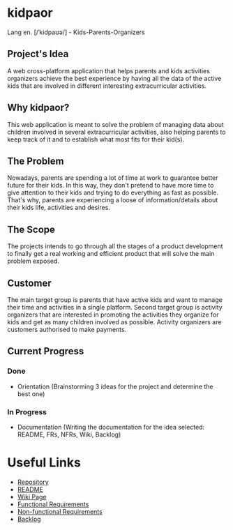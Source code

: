 # kidpaor
Lang en. [/ˈkidpaʊə/] - Kids-Parents-Organizers

## Project's Idea

A web cross-platform application that helps parents and kids activities organizers achieve the best experience by having all the data of the active kids that are involved in different interesting extracurricular activities.

## Why kidpaor?

This web application is meant to solve the problem of managing data about children involved in several extracurricular activities, also helping parents to keep track of it and to establish what most fits for their kid(s).

## The Problem

Nowadays, parents are spending a lot of time at work to guarantee better future for their kids. In this way, they don't pretend to have more time to give attention to their kids and trying to do everything as fast as possible. That's why, parents are experiencing a loose of information/details about their kids life, activities and desires.

## The Scope

The projects intends to go through all the stages of a product development to finally get a real working and efficient product that will solve the main problem exposed.

## Customer

The main target group is parents that have active kids and want to manage their time and activities in a single platform. Second target group is activity organizers that are interested in promoting the activities they organize for kids and get as many children involved as possible.
Activity organizers are customers authorised to make payments.

## Current Progress

### Done
* Orientation (Brainstorming 3 ideas for the project and determine the best one)

### In Progress
* Documentation (Writing the documentation for the idea selected: README, FRs, NFRs, Wiki, Backlog)

# Useful Links
* [Repository](https://github.com/CalincovNicolai/kidpaor)
* [README](https://github.com/CalincovNicolai/kidpaor/blob/master/README.md)
* [Wiki Page](https://github.com/CalincovNicolai/kidpaor/wiki)
* [Functional Requirements](https://github.com/CalincovNicolai/kidpaor/wiki/Functional-Requirements)
* [Non-functional Requirements](https://github.com/CalincovNicolai/kidpaor/wiki/Non-Functional-Requirements)
* [Backlog](https://github.com/users/CalincovNicolai/projects/4/views/1)
